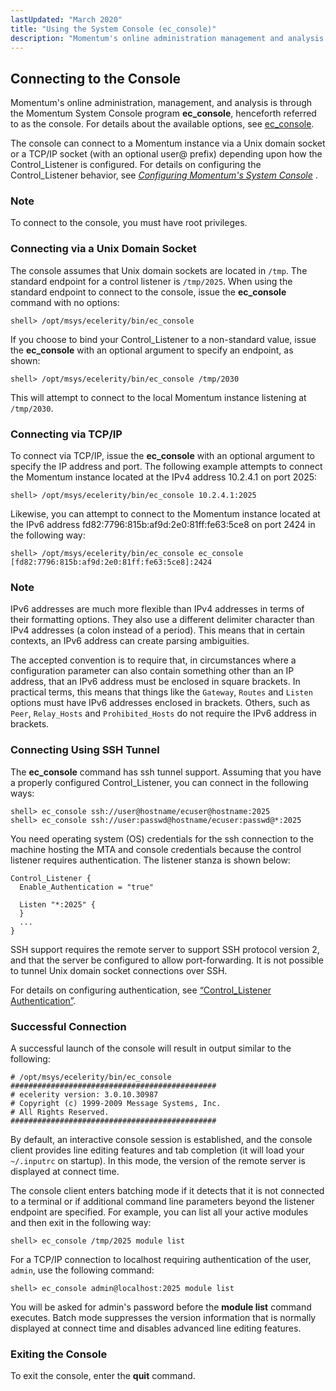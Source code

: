 ```yaml
---
lastUpdated: "March 2020"
title: "Using the System Console (ec_console)"
description: "Momentum's online administration management and analysis is through the Momentum System Console program ec console henceforth referred to as the console For details about the available options see ec console The console can connect to a Momentum instance via a Unix domain socket or a TCP IP socket with an..."
---
```



## <a name="operations.console"></a> Connecting to the Console

Momentum's online administration, management, and analysis is through the Momentum System Console program **ec_console**, henceforth referred to as the console. For details about the available options, see [ec_console](/momentum/4/executable/ec-console).

The console can connect to a Momentum instance via a Unix domain socket or a TCP/IP socket (with an optional user@ prefix) depending upon how the Control_Listener is configured. For details on configuring the Control_Listener behavior, see [*Configuring Momentum's System Console*](/momentum/4/control-listener) .

### Note

To connect to the console, you must have root privileges.

### <a name="idp4061872"></a> Connecting via a Unix Domain Socket

The console assumes that Unix domain sockets are located in `/tmp`. The standard endpoint for a control listener is `/tmp/2025`. When using the standard endpoint to connect to the console, issue the **ec_console** command with no options:

`shell> /opt/msys/ecelerity/bin/ec_console`

If you choose to bind your Control_Listener to a non-standard value, issue the **ec_console** with an optional argument to specify an endpoint, as shown:

`shell> /opt/msys/ecelerity/bin/ec_console /tmp/2030`

This will attempt to connect to the local Momentum instance listening at `/tmp/2030`.

### <a name="idp4086592"></a> Connecting via TCP/IP

To connect via TCP/IP, issue the **ec_console** with an optional argument to specify the IP address and port. The following example attempts to connect the Momentum instance located at the IPv4 address 10.2.4.1 on port 2025:

`shell> /opt/msys/ecelerity/bin/ec_console 10.2.4.1:2025`

Likewise, you can attempt to connect to the Momentum instance located at the IPv6 address fd82:7796:815b:af9d:2e0:81ff:fe63:5ce8 on port 2424 in the following way:

`shell> /opt/msys/ecelerity/bin/ec_console ec_console [fd82:7796:815b:af9d:2e0:81ff:fe63:5ce8]:2424`
### Note

IPv6 addresses are much more flexible than IPv4 addresses in terms of their formatting options. They also use a different delimiter character than IPv4 addresses (a colon instead of a period). This means that in certain contexts, an IPv6 address can create parsing ambiguities.

The accepted convention is to require that, in circumstances where a configuration parameter can also contain something other than an IP address, that an IPv6 address must be enclosed in square brackets. In practical terms, this means that things like the `Gateway`, `Routes` and `Listen` options must have IPv6 addresses enclosed in brackets. Others, such as `Peer`, `Relay_Hosts` and `Prohibited_Hosts` do not require the IPv6 address in brackets.

### <a name="idp4394112"></a> Connecting Using SSH Tunnel

The **ec_console** command has ssh tunnel support. Assuming that you have a properly configured Control_Listener, you can connect in the following ways:

```
shell> ec_console ssh://user@hostname/ecuser@hostname:2025
shell> ec_console ssh://user:passwd@hostname/ecuser:passwd@*:2025
```

You need operating system (OS) credentials for the ssh connection to the machine hosting the MTA and console credentials because the control listener requires authentication. The listener stanza is shown below:

```
Control_Listener {
  Enable_Authentication = "true"

  Listen "*:2025" {
  }
  ...
}
```

SSH support requires the remote server to support SSH protocol version 2, and that the server be configured to allow port-forwarding. It is not possible to tunnel Unix domain socket connections over SSH.

For details on configuring authentication, see [“Control_Listener Authentication”](/momentum/4/control-auth).

### <a name="idp4399904"></a> Successful Connection

A successful launch of the console will result in output similar to the following:

```
# /opt/msys/ecelerity/bin/ec_console
##############################################
# ecelerity version: 3.0.10.30987
# Copyright (c) 1999-2009 Message Systems, Inc.
# All Rights Reserved.
##############################################
```

By default, an interactive console session is established, and the console client provides line editing features and tab completion (it will load your `~/.inputrc` on startup). In this mode, the version of the remote server is displayed at connect time.

The console client enters batching mode if it detects that it is not connected to a terminal or if additional command line parameters beyond the listener endpoint are specified. For example, you can list all your active modules and then exit in the following way:

`shell> ec_console /tmp/2025 module list`

For a TCP/IP connection to localhost requiring authentication of the user, `admin`, use the following command:

`shell> ec_console admin@localhost:2025 module list`

You will be asked for admin's password before the **module list**      command executes. Batch mode suppresses the version information that is normally displayed at connect time and disables advanced line editing features.

### <a name="idp4094304"></a> Exiting the Console

To exit the console, enter the **quit** command.
